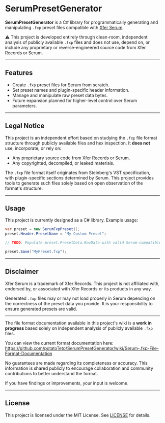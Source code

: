 # SerumPresetGenerator

**SerumPresetGenerator** is a C# library for programmatically generating and manipulating `.fxp` preset files compatible with [Xfer Serum](https://xferrecords.com/products/serum).

⚠️ This project is developed entirely through clean-room, independent analysis of publicly available `.fxp` files and does not use, depend on, or include any proprietary or reverse-engineered source code from Xfer Records or Serum.

---

## Features

- Create `.fxp` preset files for Serum from scratch.
- Set preset names and plugin-specific header information.
- Manage and manipulate raw preset data bytes.
- Future expansion planned for higher-level control over Serum parameters.

---

## Legal Notice

This project is an independent effort based on studying the `.fxp` file format structure through publicly available files and hex inspection. It **does not** use, incorporate, or rely on:

- Any proprietary source code from Xfer Records or Serum.
- Any copyrighted, decompiled, or leaked materials.

The `.fxp` file format itself originates from Steinberg's VST specification, with plugin-specific sections determined by Serum. This project provides tools to generate such files solely based on open observation of the format's structure.

---

## Usage

This project is currently designed as a C# library. Example usage:

```csharp
var preset = new SerumFxpPreset();
preset.Header.PresetName = "My Custom Preset";

// TODO: Populate preset.PresetData.RawData with valid Serum-compatible preset bytes

preset.Save("MyPreset.fxp");
```

---

## Disclaimer

Xfer Serum is a trademark of Xfer Records. This project is not affiliated with, endorsed by, or associated with Xfer Records or its products in any way.

Generated `.fxp` files may or may not load properly in Serum depending on the correctness of the preset data you provide. It is your responsibility to ensure generated presets are valid.

---

The file format documentation available in this project's wiki is a **work in progress** based solely on independent analysis of publicly available `.fxp` files.

You can view the current format documentation here: https://github.com/potatoTeto/SerumPresetGenerator/wiki/Serum-.fxp-File-Format-Documentation

No guarantees are made regarding its completeness or accuracy. This information is shared publicly to encourage collaboration and community contributions to better understand the format.

If you have findings or improvements, your input is welcome.

---

## License

This project is licensed under the MIT License. See [LICENSE](LICENSE) for details.
